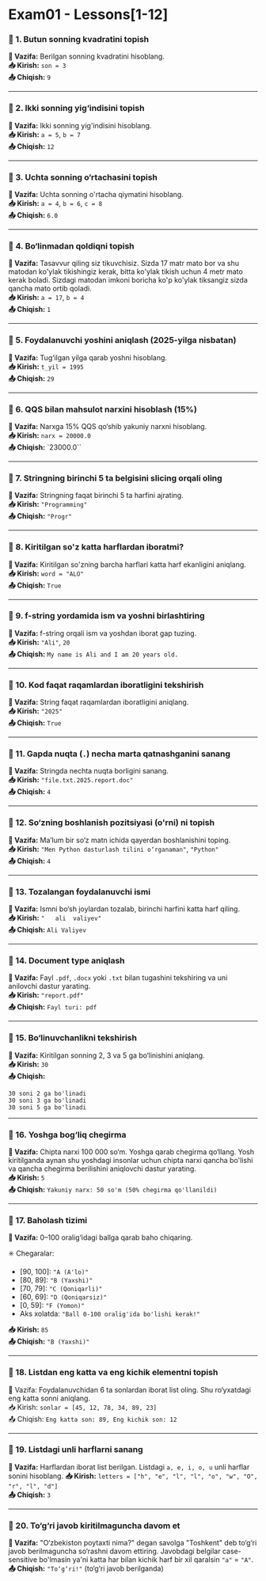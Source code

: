 # Exam01 - Lessons[1-12]

### 🔹 1. Butun sonning kvadratini topish

**🧮 Vazifa:** Berilgan sonning kvadratini hisoblang.\
**📥 Kirish:** `son = 3`\
**📤 Chiqish:** `9`

---

### 🔹 2. Ikki sonning yig‘indisini topish

**🧮 Vazifa:** Ikki sonning yig'indisini hisoblang.\
**📥 Kirish:** `a = 5`, `b = 7`\
**📤 Chiqish:** `12`

---

### 🔹 3. Uchta sonning o‘rtachasini topish

**🧮 Vazifa:** Uchta sonning o'rtacha qiymatini hisoblang.\
**📥 Kirish:** `a = 4`, `b = 6`, `c = 8`\
**📤 Chiqish:** `6.0`

---

### 🔹 4. Bo‘linmadan qoldiqni topish

**🧮 Vazifa:** Tasavvur qiling siz tikuvchisiz. Sizda 17 matr mato bor va shu matodan ko'ylak tikishingiz kerak, bitta ko'ylak tikish uchun 4 metr mato kerak boladi. Sizdagi matodan imkoni boricha ko'p ko'ylak tiksangiz sizda qancha mato ortib qoladi.\
**📥 Kirish:** `a = 17`, `b = 4`\
**📤 Chiqish:** `1`

---

### 🔹 5. Foydalanuvchi yoshini aniqlash (2025-yilga nisbatan)

**🧮 Vazifa:** Tug‘ilgan yilga qarab yoshni hisoblang.\
**📥 Kirish:** `t_yil = 1995`\
**📤 Chiqish:** `29`

---

### 🔹 6. QQS bilan mahsulot narxini hisoblash (15%)

**🧮 Vazifa:** Narxga 15% QQS qo‘shib yakuniy narxni hisoblang.\
**📥 Kirish:** `narx = 20000.0`\
**📤 Chiqish:** `23000.0``

---

### 🔹 7. Stringning birinchi 5 ta belgisini slicing orqali oling

**🧮 Vazifa:** Stringning faqat birinchi 5 ta harfini ajrating.\
**📥 Kirish:** `"Programming"`\
**📤 Chiqish:** `"Progr"`

---

### 🔹 8. Kiritilgan so'z katta harflardan iboratmi?

**🧮 Vazifa:** Kiritilgan so'zning barcha harflari katta harf ekanligini aniqlang.\
**📥 Kirish:** `word = "ALO"`\
**📤 Chiqish:** `True`

---

### 🔹 9. f-string yordamida ism va yoshni birlashtiring

**🧮 Vazifa:** f-string orqali ism va yoshdan iborat gap tuzing.\
**📥 Kirish:** `"Ali"`, `20`\
**📤 Chiqish:** `My name is Ali and I am 20 years old.`

---

### 🔹 10. Kod faqat raqamlardan iboratligini tekshirish

**🧮 Vazifa:** String faqat raqamlardan iboratligini aniqlang.\
**📥 Kirish:** `"2025"`\
**📤 Chiqish:** `True`

---

### 🔹 11. Gapda nuqta (`.`) necha marta qatnashganini sanang

**🧮 Vazifa:** Stringda nechta nuqta borligini sanang.\
**📥 Kirish:** `"file.txt.2025.report.doc"`\
**📤 Chiqish:** `4`

---

### 🔹 12. So‘zning boshlanish pozitsiyasi (o'rni) ni topish

**🧮 Vazifa:** Ma’lum bir so‘z matn ichida qayerdan boshlanishini toping.\
**📥 Kirish:** `"Men Python dasturlash tilini o‘rganaman"`, `"Python"`\
**📤 Chiqish:** `4`

---

### 🔹 13. Tozalangan foydalanuvchi ismi

**🧮 Vazifa:** Ismni bo‘sh joylardan tozalab, birinchi harfini katta harf qiling.\
**📥 Kirish:** `"   ali  valiyev"`\
**📤 Chiqish:** `Ali Valiyev`

---

### 🔹 14. Document type aniqlash

**🧮 Vazifa:** Fayl `.pdf`, `.docx` yoki `.txt` bilan tugashini tekshiring va uni anilovchi dastur yarating.\
**📥 Kirish:** `"report.pdf"`\
**📤 Chiqish:** `Fayl turi: pdf`

---

### 🔹 15. Bo‘linuvchanlikni tekshirish

**🧮 Vazifa:** Kiritilgan sonning 2, 3 va 5 ga bo‘linishini aniqlang.\
**📥 Kirish:** `30`\
**📤 Chiqish:**

```
30 soni 2 ga bo'linadi
30 soni 3 ga bo'linadi
30 soni 5 ga bo'linadi
```

---

### 🔹 16. Yoshga bog‘liq chegirma

**🧮 Vazifa:** Chipta narxi 100 000 so‘m. Yoshga qarab chegirma qo‘llang. Yosh kiritilganda aynan shu yoshdagi insonlar uchun chipta narxi qancha bo'lishi va qancha chegirma berilishini aniqlovchi dastur yarating.\
**📥 Kirish:** `5`\
**📤 Chiqish:** `Yakuniy narx: 50 so'm (50% chegirma qo'llanildi)`

---

### 🔹 17. Baholash tizimi

**🧮 Vazifa:** 0–100 oralig‘idagi ballga qarab baho chiqaring. 

✳️ Chegaralar:
- [90, 100]: `"A (A'lo)"`
- [80, 89]: `"B (Yaxshi)"`
- [70, 79]: `"C (Qoniqarli)"`
- [60, 69]: `"D (Qoniqarsiz)"`
- [0, 59]: `"F (Yomon)"`
- Aks xolatda: `"Ball 0-100 oralig'ida bo'lishi kerak!"`

**📥 Kirish:** `85`\
**📤 Chiqish:** `"B (Yaxshi)"`

---

### 🔹 18. Listdan eng katta va eng kichik elementni topish

🧮 Vazifa: Foydalanuvchidan 6 ta sonlardan iborat list oling. Shu ro‘yxatdagi eng katta sonni aniqlang.\
📥 Kirish: `sonlar = [45, 12, 78, 34, 89, 23]`\
📤 Chiqish: `Eng katta son: 89, Eng kichik son: 12`

---

### 🔹 19. Listdagi unli harflarni sanang

**🧮 Vazifa:** Harflardan iborat list berilgan. Listdagi `a, e, i, o, u` unli harflar sonini hisoblang.
**📥 Kirish:** `letters = ["h", "e", "l", "l", "o", "w", "O", "r", "l", "d"]`\
**📤 Chiqish:** `3`

---

### 🔹 20. To‘g‘ri javob kiritilmaguncha davom et

**🧮 Vazifa:** "O‘zbekiston poytaxti nima?" degan savolga "Toshkent" deb to‘g‘ri javob berilmaguncha so‘rashni davom ettiring. Javobdagi belgilar case-sensitive bo'lmasin ya'ni katta har bilan kichik harf bir xil qaralsin `"a"` = `"A"`.\
**📤 Chiqish:** `"To‘g‘ri!"` (to‘g‘ri javob berilganda)
